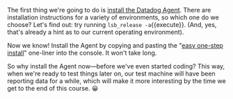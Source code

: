 The first thing we're going to do is [install the Datadog Agent](https://app.datadoghq.com/account/settings#agent). There are installation instructions for a variety of environments, so which one do we choose? Let's find out: try running `lsb_release -a`{{execute}}. (And, yes, that's already a hint as to our current operating environment).

Now we know! Install the Agent by copying and pasting the "[easy one-step install](https://app.datadoghq.com/account/settings#agent/ubuntu)" one-liner into the console. It won't take long.

So why install the Agent now—before we've even started coding? This way, when we're ready to test things later on, our test machine will have been reporting data for a while, which will make it more interesting by the time we get to the end of this course. 😀

